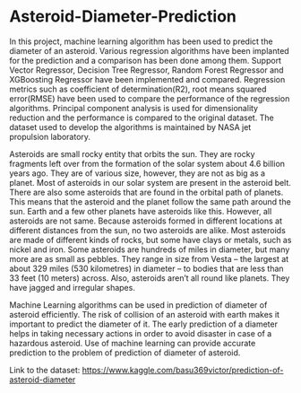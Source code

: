 # Asteroid-Diameter-Prediction

In this project, machine learning algorithm has been used to predict the diameter of an asteroid. Various regression algorithms have been implanted for the prediction and a comparison has been done among them. Support Vector Regressor, Decision Tree Regressor, Random Forest Regressor and XGBoosting Regressor have been implemented and compared. Regression metrics such as coefficient of determination(R2), root means squared error(RMSE) have been used to compare the performance of the regression algorithms. Principal component analysis is used for dimensionality reduction and the performance is compared to the original dataset. The dataset used to develop the algorithms is maintained by NASA jet propulsion laboratory.

Asteroids are small rocky entity that orbits the sun. They are rocky fragments left over from the formation of the solar system about 4.6 billion years ago. They are of various size, however, they are not as big as a planet. Most of asteroids in our solar system are present in the asteroid belt. There are also some asteroids that are found in the orbital path of planets. This means that the asteroid and the planet follow the same path around the sun. Earth and a few other planets have asteroids like this. However, all asteroids are not same. Because asteroids formed in different locations at different distances from the sun, no two asteroids are alike. Most asteroids are made of different kinds of rocks, but some have clays or metals, such as nickel and iron. Some asteroids are hundreds of miles in diameter, but many more are as small as pebbles. They range in size from Vesta – the largest at about 329 miles (530 kilometres) in diameter – to bodies that are less than 33 feet (10 meters) across. Also, asteroids aren’t all round like planets. They have jagged and irregular shapes.

Machine Learning algorithms can be used in prediction of diameter of asteroid efficiently. The risk of collision of an asteroid with earth makes it important to predict the diameter of it. The early prediction of a diameter helps in taking necessary actions in order to avoid disaster in case of a hazardous asteroid. Use of machine learning can provide accurate prediction to the problem of prediction of diameter of asteroid.

Link to the dataset: https://www.kaggle.com/basu369victor/prediction-of-asteroid-diameter
